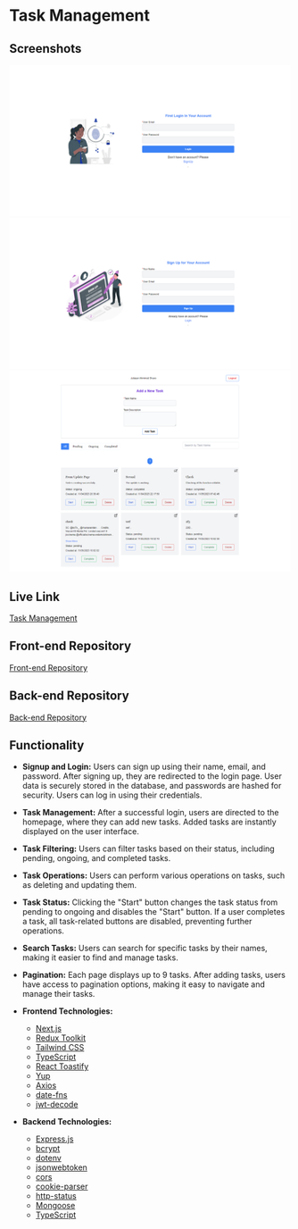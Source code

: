 # Task Management


## Screenshots

![login](src/assets/login.png)
![signup](src/assets/signup.png)
![home](src/assets/home.png)

## Live Link

[Task Management](https://taskmanagement-six.vercel.app/)

## Front-end Repository

[Front-end Repository](https://github.com/JubayerAhmmodShuvo/Task_Manager_FrontEnd)

## Back-end Repository

[Back-end Repository](https://github.com/JubayerAhmmodShuvo/Task_Management_Backend)

## Functionality

- **Signup and Login:** Users can sign up using their name, email, and password. After signing up, they are redirected to the login page. User data is securely stored in the database, and passwords are hashed for security. Users can log in using their credentials.

- **Task Management:** After a successful login, users are directed to the homepage, where they can add new tasks. Added tasks are instantly displayed on the user interface.

- **Task Filtering:** Users can filter tasks based on their status, including pending, ongoing, and completed tasks.

- **Task Operations:** Users can perform various operations on tasks, such as deleting and updating them. 

- **Task Status:** Clicking the "Start" button changes the task status from pending to ongoing and disables the "Start" button. If a user completes a task, all task-related buttons are disabled, preventing further operations.

- **Search Tasks:** Users can search for specific tasks by their names, making it easier to find and manage tasks.

- **Pagination:** Each page displays up to 9 tasks. After adding tasks, users have access to pagination options, making it easy to navigate and manage their tasks.



- **Frontend Technologies:**
  - [Next.js](https://nextjs.org/)
  - [Redux Toolkit](https://redux-toolkit.js.org/)
  - [Tailwind CSS](https://tailwindcss.com/)
  - [TypeScript](https://www.typescriptlang.org/)
  - [React Toastify](https://fkhadra.github.io/react-toastify/)
  - [Yup](https://github.com/jquense/yup)
  - [Axios](https://axios-http.com/)
  - [date-fns](https://date-fns.org/)
  - [jwt-decode](https://www.npmjs.com/package/jwt-decode)

- **Backend Technologies:**
  - [Express.js](https://expressjs.com/)
  - [bcrypt](https://www.npmjs.com/package/bcrypt)
  - [dotenv](https://www.npmjs.com/package/dotenv)
  - [jsonwebtoken](https://www.npmjs.com/package/jsonwebtoken)
  - [cors](https://www.npmjs.com/package/cors)
  - [cookie-parser](https://www.npmjs.com/package/cookie-parser)
  - [http-status](https://www.npmjs.com/package/http-status)
  - [Mongoose](https://mongoosejs.com/)
  - [TypeScript](https://www.typescriptlang.org/)
